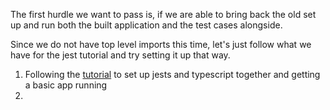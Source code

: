 The first hurdle we want to pass is, if we are able to bring back the old set up and run both the built application and the test cases alongside.

Since we do not have top level imports this time, let's just follow what we have for the jest tutorial and try setting it up that way.

1. Following the [tutorial](https://dev.to/mangadev/set-up-a-backend-nodejs-typescript-jest-using-es-modules-1530) to set up jests and typescript together and getting a basic app running
2. 